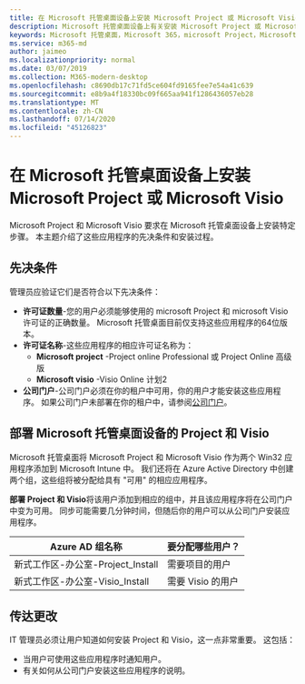 ```yaml
---
title: 在 Microsoft 托管桌面设备上安装 Microsoft Project 或 Microsoft Visio
description: Microsoft 托管桌面设备上有关安装 Microsoft Project 或 Microsoft Visio 的信息
keywords: Microsoft 托管桌面，Microsoft 365，microsoft Project，Microsoft Visio
ms.service: m365-md
author: jaimeo
ms.localizationpriority: normal
ms.date: 03/07/2019
ms.collection: M365-modern-desktop
ms.openlocfilehash: c8690db17c71fd5ce604fd9165fee7e54a41c639
ms.sourcegitcommit: e8b9a4f18330bc09f665aa941f1286436057eb28
ms.translationtype: MT
ms.contentlocale: zh-CN
ms.lasthandoff: 07/14/2020
ms.locfileid: "45126823"
---
```

# <a name="install-microsoft-project-or-microsoft-visio-on-microsoft-managed-desktop-devices"></a>在 Microsoft 托管桌面设备上安装 Microsoft Project 或 Microsoft Visio

Microsoft Project 和 Microsoft Visio 要求在 Microsoft 托管桌面设备上安装特定步骤。 本主题介绍了这些应用程序的先决条件和安装过程。

## <a name="prerequisites"></a>先决条件

管理员应验证它们是否符合以下先决条件：
- **许可证数量**-您的用户必须能够使用的 microsoft Project 和 microsoft Visio 许可证的正确数量。 Microsoft 托管桌面目前仅支持这些应用程序的64位版本。 
- **许可证名称**-这些应用程序的相应许可证名称为：
    - **Microsoft project** -Project online Professional 或 Project Online 高级版
    - **Microsoft visio** -Visio Online 计划2
- **公司门户**-公司门户必须在你的租户中可用，你的用户才能安装这些应用程序。 如果公司门户未部署在你的租户中，请参阅[公司门户](company-portal.md)。

## <a name="deploy-project-and-visio-for-microsoft-managed-desktop-devices"></a>部署 Microsoft 托管桌面设备的 Project 和 Visio
Microsoft 托管桌面将 Microsoft Project 和 Microsoft Visio 作为两个 Win32 应用程序添加到 Microsoft Intune 中。 我们还将在 Azure Active Directory 中创建两个组，这些组将被分配给具有 "可用" 的相应应用程序。 

**部署 Project 和 Visio**将该用户添加到相应的组中，并且该应用程序将在公司门户中变为可用。 同步可能需要几分钟时间，但随后你的用户可以从公司门户安装应用程序。 

Azure AD 组名称 | 要分配哪些用户？   
 --- | ---
新式工作区-办公室-Project_Install | 需要项目的用户
新式工作区-办公室-Visio_Install | 需要 Visio 的用户

## <a name="communicate-changes"></a>传达更改
IT 管理员必须让用户知道如何安装 Project 和 Visio，这一点非常重要。 这包括： 
- 当用户可使用这些应用程序时通知用户。 
- 有关如何从公司门户安装这些应用程序的说明。
